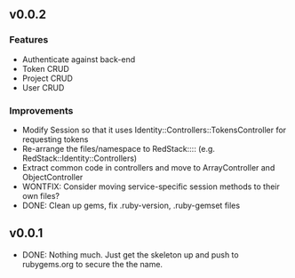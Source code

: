 ## v0.0.2

###	Features

* Authenticate against back-end
* Token CRUD
* Project CRUD
* User CRUD

###	Improvements

* Modify Session so that it uses Identity::Controllers::TokensController for requesting tokens
* Re-arrange the files/namespace to RedStack::<Service>::<Layer> (e.g. RedStack::Identity::Controllers)
* Extract common code in controllers and move to ArrayController and ObjectController
* WONTFIX: Consider moving service-specific session methods to their own files?
* DONE: Clean up gems, fix .ruby-version, .ruby-gemset files


## v0.0.1

* DONE: Nothing much. Just get the skeleton up and push to rubygems.org to secure the the name.